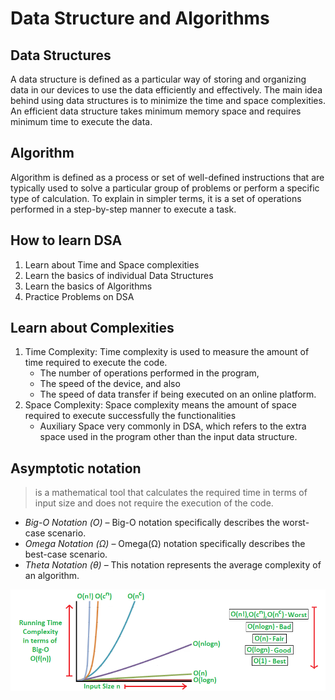 # Data Structure and Algorithms

## Data Structures
A data structure is defined as a particular way of storing and organizing data in our devices to use the data efficiently 
and effectively. The main idea behind using data structures is to minimize the time and space complexities. An efficient 
data structure takes minimum memory space and requires minimum time to execute the data.

## Algorithm
Algorithm is defined as a process or set of well-defined instructions that are typically used to solve a particular group 
of problems or perform a specific type of calculation. To explain in simpler terms, it is a set of operations performed 
in a step-by-step manner to execute a task.

## How to learn DSA
1. Learn about Time and Space complexities
2. Learn the basics of individual Data Structures
3. Learn the basics of Algorithms
4. Practice Problems on DSA

## Learn about Complexities
1. Time Complexity: Time complexity is used to measure the amount of time required to execute the code.
   - The number of operations performed in the program, 
   - The speed of the device, and also 
   - The speed of data transfer if being executed on an online platform.
2. Space Complexity: Space complexity means the amount of space required to execute successfully the functionalities
   - Auxiliary Space very commonly in DSA, which refers to the extra space used in the program other than the input data
structure.

## Asymptotic notation
> is a mathematical tool that calculates the required time in terms of input size and does not require the execution of 
> the code.

- *Big-O Notation (Ο)* – Big-O notation specifically describes the worst-case scenario.
- *Omega Notation (Ω)* – Omega(Ω) notation specifically describes the best-case scenario.
- *Theta Notation (θ)* – This notation represents the average complexity of an algorithm.

![text](src/o-graph.png)
